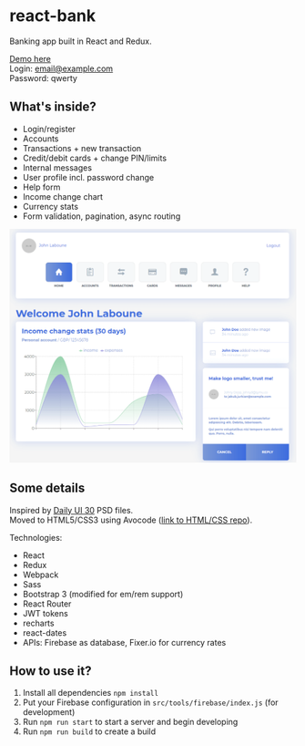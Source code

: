 # react-bank

Banking app built in React and Redux.

[Demo here](https://react-bank-f7cc8.firebaseapp.com/)<br />
Login: email@example.com<br />
Password: qwerty

## What's inside?

* Login/register
* Accounts
* Transactions + new transaction
* Credit/debit cards + change PIN/limits
* Internal messages
* User profile incl. password change
* Help form
* Income change chart
* Currency stats
* Form validation, pagination, async routing

![react-bank screenshot](screenshot.png?raw=true)

## Some details
Inspired by [Daily UI 30](https://symu.co/freebies/ui-kits-9/daily-ui-30-elements/) PSD files.<br />
Moved to HTML5/CSS3 using Avocode ([link to HTML/CSS repo](https://github.com/jurkian/daily-ui-30-html)).

Technologies:
* React
* Redux
* Webpack
* Sass
* Bootstrap 3 (modified for em/rem support)
* React Router
* JWT tokens
* recharts
* react-dates
* APIs: Firebase as database, Fixer.io for currency rates

## How to use it?

1. Install all dependencies `npm install`
2. Put your Firebase configuration in `src/tools/firebase/index.js` (for development)
3. Run `npm run start` to start a server and begin developing
4. Run `npm run build` to create a build

